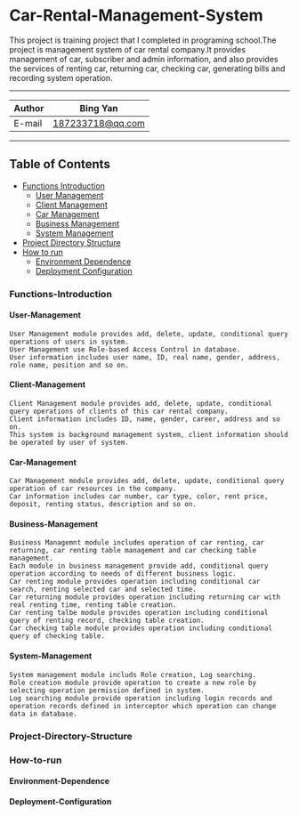 # Car-Rental-Management-System
This project is training project that I completed in programing school.The project is management system of car rental company.It provides management of car, subscriber and admin information, and also provides the services of renting car, returning car, checking car, generating bills and recording system operation.
****
    
|Author|Bing Yan|
|---|---
|E-mail|187233718@qq.com


****
## Table of Contents
* [Functions Introduction](#Functions-Introduction)
    * [User Management](#User-Management)
    * [Client Management](#Client-Management)
    * [Car Management](#Car-Management)
    * [Business Management](#Business-Management)
    * [System Management](#System-Management)
* [Project Directory Structure](#Project-Directory-Structure)
* [How to run](#How-to-run)
    * [Environment Dependence](#Environment-Dependence)
    * [Deployment Configuration](#Deployment-Configuration)
    
### Functions-Introduction
#### User-Management
```
User Management module provides add, delete, update, conditional query operations of users in system.
User Management use Role-based Access Control in database.
User information includes user name, ID, real name, gender, address, role name, position and so on.
```
#### Client-Management
```
Client Management module provides add, delete, update, conditional query operations of clients of this car rental company.
Client information includes ID, name, gender, career, address and so on.
This system is background management system, client information should be operated by user of system.
```
#### Car-Management
```
Car Management module provides add, delete, update, conditional query operation of car resources in the company.
Car information includes car number, car type, color, rent price, deposit, renting status, description and so on.
```
#### Business-Management
```
Business Managemnt module includes operation of car renting, car returning, car renting table management and car checking table management.
Each module in business management provide add, conditional query operation according to needs of different business logic.
Car renting module provides operation including conditional car search, renting selected car and selected time.
Car returning module provides operation including returning car with real renting time, renting table creation.
Car renting talbe module provides operation including conditional query of renting record, checking table creation.
Car checking table module provides operation including conditional query of checking table. 
```
#### System-Management
```
System management module includs Role creation, Log searching.
Role creation module provide operation to create a new role by selecting operation permission defined in system.
Log searching module provide operation including login records and operation records defined in interceptor which operation can change data in database.
```

### Project-Directory-Structure

### How-to-run
#### Environment-Dependence 
#### Deployment-Configuration

